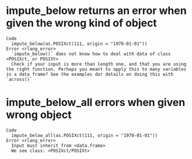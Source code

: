 # impute_below returns an error when given the wrong kind of object

    Code
      impute_below(as.POSIXct(111, origin = "1970-01-01"))
    Error <rlang_error>
      `impute_below()` does not know how to deal with data of class <POSIXct, or POSIXt>
      Check if your input is more than length one, and that you are using the right function. Perhaps you meant to apply this to many variables in a data frame? See the examples dor details on doing this with `across()`

# impute_below_all errors when given wrong object

    Code
      impute_below_all(as.POSIXct(111, origin = "1970-01-01"))
    Error <rlang_error>
      Input must inherit from <data.frame>
      We see class: <POSIXct/POSIXt>

